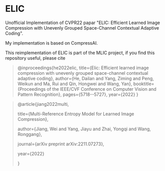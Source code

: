 # ELIC
Unofficial Implementation of CVPR22 papar "ELIC: Efficient Learned Image Compression with Unevenly Grouped Space-Channel Contextual Adaptive Coding".

My implementation is based on CompressAI.

This reimplementation of ELIC is part of the MLIC project, if you find this repository useful, please cite

>  @inproceedings{he2022elic,
>  title={Elic: Efficient learned image compression with unevenly grouped space-channel contextual adaptive coding},
>  author={He, Dailan and Yang, Ziming and Peng, Weikun and Ma, Rui and Qin, Hongwei and Wang, Yan},
>  booktitle={Proceedings of the IEEE/CVF Conference on Computer Vision and Pattern Recognition},
>  pages={5718--5727},
>  year={2022}
>   }

> @article{jiang2022multi,
> 
>   title={Multi-Reference Entropy Model for Learned Image Compression},
>   
>   author={Jiang, Wei and Yang, Jiayu and Zhai, Yongqi and Wang, Ronggang},
>   
>   journal={arXiv preprint arXiv:2211.07273},
>   
>   year={2022}
>   
> }
